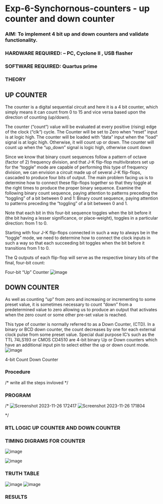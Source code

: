 # Exp-6-Synchornous-counters - up counter and down counter 
### AIM: To implement 4 bit up and down counters and validate  functionality.
### HARDWARE REQUIRED:  – PC, Cyclone II , USB flasher
### SOFTWARE REQUIRED:   Quartus prime
### THEORY 

## UP COUNTER 
The counter is a digital sequential circuit and here it is a 4 bit counter, which simply means it can count from 0 to 15 and vice versa based upon the direction of counting (up/down). 

The counter (“count“) value will be evaluated at every positive (rising) edge of the clock (“clk“) cycle.
The Counter will be set to Zero when “reset” input is at logic high.
The counter will be loaded with “data” input when the “load” signal is at logic high. Otherwise, it will count up or down.
The counter will count up when the “up_down” signal is logic high, otherwise count down

Since we know that binary count sequences follow a pattern of octave (factor of 2) frequency division, and that J-K flip-flop multivibrators set up for the “toggle” mode are capable of performing this type of frequency division, we can envision a circuit made up of several J-K flip-flops, cascaded to produce four bits of output.
The main problem facing us is to determine how to connect these flip-flops together so that they toggle at the right times to produce the proper binary sequence.
Examine the following binary count sequence, paying attention to patterns preceding the “toggling” of a bit between 0 and 1:
Binary count sequence, paying attention to patterns preceding the “toggling” of a bit between 0 and 1.

Note that each bit in this four-bit sequence toggles when the bit before it (the bit having a lesser significance, or place-weight), toggles in a particular direction: from 1 to 0.



 
 

Starting with four J-K flip-flops connected in such a way to always be in the “toggle” mode, we need to determine how to connect the clock inputs in such a way so that each succeeding bit toggles when the bit before it transitions from 1 to 0.

The Q outputs of each flip-flop will serve as the respective binary bits of the final, four-bit count:

 
 

Four-bit “Up” Counter
![image](https://github.com/TimmapuramYogeeswar/Exp-7-Synchornous-counters-/assets/154494746/5e51800f-3bbb-42e9-9b9f-a17717d79f77)



## DOWN COUNTER 

As well as counting “up” from zero and increasing or incrementing to some preset value, it is sometimes necessary to count “down” from a predetermined value to zero allowing us to produce an output that activates when the zero count or some other pre-set value is reached.

This type of counter is normally referred to as a Down Counter, (CTD). In a binary or BCD down counter, the count decreases by one for each external clock pulse from some preset value. Special dual purpose IC’s such as the TTL 74LS193 or CMOS CD4510 are 4-bit binary Up or Down counters which have an additional input pin to select either the up or down count mode.
![image](https://github.com/TimmapuramYogeeswar/Exp-7-Synchornous-counters-/assets/154494746/3b8bf49f-ebbc-4138-99c8-5e41197f0bee)


4-bit Count Down Counter
### Procedure
/* write all the steps invloved */



### PROGRAM 
/*
![Screenshot 2023-11-26 172417](https://github.com/TimmapuramYogeeswar/Exp-7-Synchornous-counters-/assets/154494746/5c9e0f2d-bc88-4176-9b28-9dfb2c7197a4)
![Screenshot 2023-11-26 171804](https://github.com/TimmapuramYogeeswar/Exp-7-Synchornous-counters-/assets/154494746/d18b9083-8ff3-4cf7-bae8-7d59d9fb93a1)

*/

### RTL LOGIC UP COUNTER AND DOWN COUNTER  

### TIMING DIGRAMS FOR COUNTER  

![image](https://github.com/TimmapuramYogeeswar/Exp-7-Synchornous-counters-/assets/154494746/fd99f9c5-6f5f-4728-9fb2-75ee90dcb30e)

![image](https://github.com/TimmapuramYogeeswar/Exp-7-Synchornous-counters-/assets/154494746/293f6035-1163-41fd-89d1-ed0ef7c3beba)



### TRUTH TABLE 
![image](https://github.com/TimmapuramYogeeswar/Exp-7-Synchornous-counters-/assets/154494746/c403a10e-1b67-47a5-a997-55ae1d7fe1e3)
![image](https://github.com/TimmapuramYogeeswar/Exp-7-Synchornous-counters-/assets/154494746/ceeef154-6727-4bdf-ac02-4af09cdfddf3)

### RESULTS 
